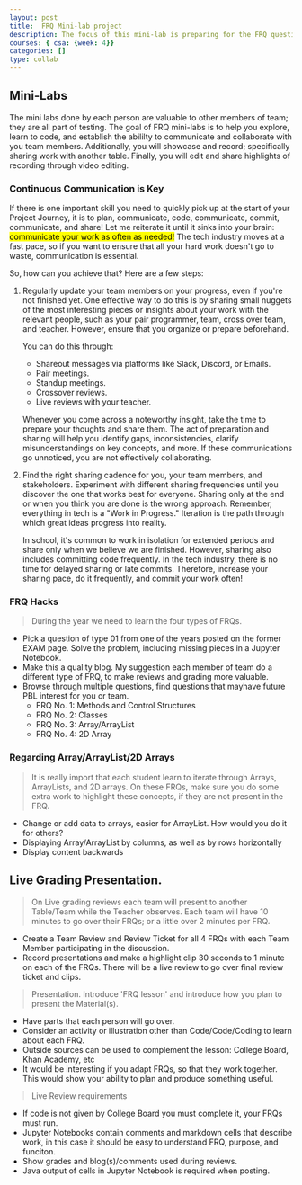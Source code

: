 ```yaml
---
layout: post
title:  FRQ Mini-lab project
description: The focus of this mini-lab is preparing for the FRQ question types tested by College Board.  A great deal of energy should be spent on researching and preparing a lesson on each topic.
courses: { csa: {week: 4}}
categories: []
type: collab
---
```


## Mini-Labs
The mini labs done by each person are valuable to other members of team; they are all part of testing.  The goal of FRQ mini-labs is to help you explore, learn to code, and establish the abililty to communicate and collaborate with you team members.  Additionally, you will showcase and record; specifically sharing work with another table.  Finally, you will edit and share highlights of recording through video editing.

### Continuous Communication is Key
If there is one important skill you need to quickly pick up at the start of your Project Journey, it is to plan, communicate, code, communicate, commit, communicate, and share! Let me reiterate it until it sinks into your brain: <mark>communicate your work as often as needed!</mark> The tech industry moves at a fast pace, so if you want to ensure that all your hard work doesn't go to waste, communication is essential.

So, how can you achieve that? Here are a few steps:
1. Regularly update your team members on your progress, even if you're not finished yet. One effective way to do this is by sharing small nuggets of the most interesting pieces or insights about your work with the relevant people, such as your pair programmer, team, cross over team, and teacher. However, ensure that you organize or prepare beforehand. 

    You can do this through:

    - Shareout messages via platforms like Slack, Discord, or Emails.
    - Pair meetings.
    - Standup meetings.
    - Crossover reviews.
    - Live reviews with your teacher.

    Whenever you come across a noteworthy insight, take the time to prepare your thoughts and share them. The act of preparation and sharing will help you identify gaps, inconsistencies, clarify misunderstandings on key concepts, and more. If these communications go unnoticed, you are not effectively collaborating.


2. Find the right sharing cadence for you, your team members, and stakeholders. Experiment with different sharing frequencies until you discover the one that works best for everyone. Sharing only at the end or when you think you are done is the wrong approach. Remember, everything in tech is a "Work in Progress." Iteration is the path through which great ideas progress into reality.

    In school, it's common to work in isolation for extended periods and share only when we believe we are finished. However, sharing also includes committing code frequently. In the tech industry, there is no time for delayed sharing or late commits. Therefore, increase your sharing pace, do it frequently, and commit your work often!

### FRQ Hacks
> During the year we need to learn the four types of FRQs.      
- Pick a question of type 01 from one of the years posted on the former EXAM page.  Solve the problem, including missing pieces in a Jupyter Notebook.  
- Make this a quality blog.  My suggestion each member of team do a different type of FRQ, to make reviews and grading more valuable.
- Browse through multiple questions, find questions that mayhave future PBL interest for you or team.
    - FRQ No. 1: Methods and Control Structures
    - FRQ No. 2: Classes
    - FRQ No. 3: Array/ArrayList
    - FRQ No. 4: 2D Array 

### Regarding Array/ArrayList/2D Arrays
> It is really import that each student learn to iterate through Arrays, ArrayLists, and 2D arrays.  On these FRQs, make sure you do some extra work to highlight these concepts, if they are not present in the FRQ.
- Change or add data to arrays, easier for ArrayList.  How would you do it for others?
- Displaying Array/ArrayList by columns, as well as by rows
horizontally
- Display content backwards

## Live Grading Presentation.  
> On Live grading reviews each team will present to another Table/Team while the Teacher observes.  Each team will have 10 minutes to go over their FRQs; or a little over 2 minutes per FRQ.
- Create a Team Review and Review Ticket for all 4 FRQs with each Team Member participating in the discussion.
- Record presentations and make a highlight clip 30 seconds to 1 minute on each of the FRQs.  There will be a live review to go over final review ticket and clips.
    
> Presentation.  Introduce 'FRQ lesson' and introduce how you plan to present the Material(s).  
- Have parts that each person will go over.
- Consider an activity or illustration other than Code/Code/Coding to learn about each FRQ.
- Outside sources can be used to complement the lesson: College Board, Khan Academy, etc
- It would be interesting if you adapt FRQs, so that they work together.  This would show your ability to plan and produce something useful.

> Live Review requirements
- If code is not given by College Board you must complete it, your FRQs must run.
- Jupyter Notebooks contain comments and markdown cells that describe work, in this case it should be easy to understand FRQ, purpose, and funciton.
- Show grades and blog(s)/comments  used during reviews.
- Java output of cells in Jupyter Notebook is required when posting.
